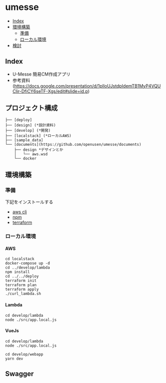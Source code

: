 # umesse

- [Index](#Index)
- [環境構築](#環境構築)
  - [準備](#準備)
  - [ローカル環境](#ローカル環境)
- [検討](#検討)

## Index
- U-Messe 簡易CM作成アプリ
- 参考資料(https://docs.google.com/presentation/d/1plloUJstdpIdemTB1MyP4VQUClir-DfiCY6seTF-Xgs/edit#slide=id.p)


## プロジェクト構成
```
├── [deploy]
├── [design] (*設計資料)
├── [develop] (*開発)
├── [localstack] (*ローカルAWS)
├── [sample_data]
└── [documents](https://github.com/openusen/umesse/documents)
    ├── design *デザインとか
    │   └── aws.wsd
    └── docker
```

## 環境構築
### 準備
下記をインストールする
- [aws cli](https://docs.aws.amazon.com/ja_jp/cli/latest/userguide/install-cliv2.html)
- [npm](https://nodejs.org/ja/download/)
- [terraform](https://www.terraform.io/downloads.html)
### ローカル環境

#### AWS
```
cd localstack
docker-compose up -d
cd ../develop/lambda
npm install
cd ../../deploy
terraform init
terraform plan
terraform apply
./curl_lambda.sh
```
#### Lambda
```
cd develop/lambda
node ./src/app.local.js
```
#### VueJs
```
cd develop/lambda
node ./src/app.local.js

cd develop/webapp
yarn dev
```


## Swagger